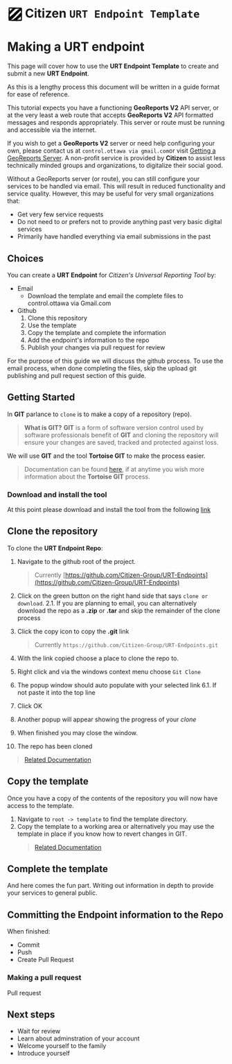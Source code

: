 # <img src="img\citizen-stripe-logo.png" width="38" style="vertical-align: text-top; margin-right: 3px" alt="Citizen Information Group Stripe Logo">Citizen  `URT Endpoint Template`

# Making a URT endpoint
This page will cover how to use the **URT Endpoint Template** to create and submit a new **URT Endpoint**. 

As this is a lengthy process this document will be written in a guide format for ease of reference.

This tutorial expects you have a functioning **GeoReports V2** API server, or at the very least a web route that accepts **GeoReports V2** API formatted messages and responds appropriately. This server or route must be running and accessible via the internet. 

If you wish to get a **GeoReports V2** server or need help configuring your own, please contact us at `control.ottawa via gmail.com`or visit [Getting a GeoReports Server](/getting-a-georeports-server). A non-profit service is provided by **Citizen** to assist less technically minded groups and organizations, to digitalize their social good. 

Without a GeoReports server (or route), you can still configure your services to be handled via email. This will result in reduced functionality and service quality. However, this may be useful for very small organizations that:
- Get very few service requests
- Do not need to or prefers not to provide anything past very basic digital services 
- Primarily have handled everything via email submissions in the past


## Choices
You can create a **URT Endpoint** for _Citizen's Universal Reporting Tool_ by:

- Email
   - Download the template and email the complete files to control.ottawa via Gmail.com
- Github
  1. Clone this repository
  2. Use the template
  3. Copy the template and complete the information 
  4. Add the endpoint's information to the repo
  5. Publish your changes via pull request for review

For the purpose of this guide we will discuss the github process. To use the email process, when done completing the files, skip the upload git publishing and pull request section of this guide.

## Getting Started
In **GIT** parlance to `clone` is to make a copy of a repository (repo). 

> **What is GIT?**
**GIT** is a form of software version control used by software professionals benefit of **GIT** and cloning the repository will ensure your changes are saved, tracked and protected against loss. 

We will use **GIT** and the tool **Tortoise GIT** to make the process easier. 

> Documentation can be found [here](https://tortoisegit.org/docs/tortoisegit/), if at anytime you wish more information about the **Tortoise GIT** process.

### Download and install the tool

At this point please download and install the tool from the following [link](https://tortoisegit.org/download/)


## Clone the repository

To clone the **URT Endpoint Repo**:

1. Navigate to the github root of the project.

    > Currently [https://github.com/Citizen-Group/URT-Endpoints](https://github.com/Citizen-Group/URT-Endpoints)

2. Click on the green button on the right hand side that says `clone or download`.
    2.1. If you are planning to email, you can alternatively download the repo as a **.zip** or **.tar** and skip the remainder of the clone process

3. Click the copy icon to copy the **.git** link
    > Currently `https://github.com/Citizen-Group/URT-Endpoints.git`

4. With the link copied choose a place to clone the repo to.
5. Right click and via the windows context menu choose `Git Clone`
6. The popup window should auto populate with your selected link
    6.1. If not paste it into the top line
7. Click OK
8. Another popup will appear showing the progress of your *clone*
9. When finished you may close the window.
10. The repo has been cloned

> [Related Documentation](https://tortoisegit.org/docs/tortoisegit/tgit-dug-clone.html)

## Copy the template
Once you have a copy of the contents of the repository you will now have access to the template.

1. Navigate to `root -> template` to find the template directory. 
2. Copy the template to a working area or alternatively you may use the template in place if you know how to revert changes in GIT.
   > [Related Documentation](https://tortoisegit.org/docs/tortoisegit/tgit-dug-commit.html#tgit-dug-commit)

## Complete the template
And here comes the fun part. Writing out information in depth to provide your services to general public.

## Committing the Endpoint information to the Repo
When finished:
- Commit
- Push
- Create Pull Request

### Making a pull request
Pull request

## Next steps
- Wait for review
- Learn about adminstration of your account
- Welcome yourself to the family
- Introduce yourself


